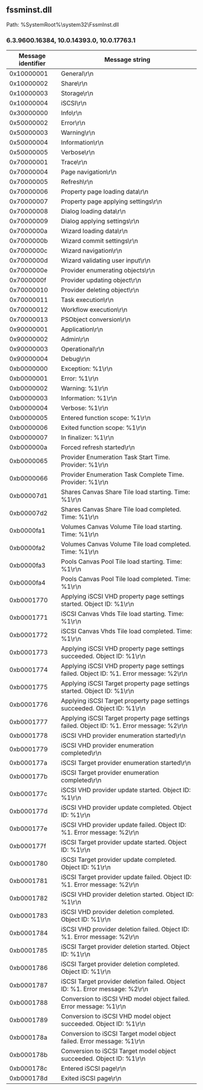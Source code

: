 ## fssminst.dll

Path: %SystemRoot%\system32\FssmInst.dll

### 6.3.9600.16384, 10.0.14393.0, 10.0.17763.1

Message identifier | Message string
--- | ---
0x10000001 | General\r\n
0x10000002 | Share\r\n
0x10000003 | Storage\r\n
0x10000004 | iSCSI\r\n
0x30000000 | Info\r\n
0x50000002 | Error\r\n
0x50000003 | Warning\r\n
0x50000004 | Information\r\n
0x50000005 | Verbose\r\n
0x70000001 | Trace\r\n
0x70000004 | Page navigation\r\n
0x70000005 | Refresh\r\n
0x70000006 | Property page loading data\r\n
0x70000007 | Property page applying settings\r\n
0x70000008 | Dialog loading data\r\n
0x70000009 | Dialog applying settings\r\n
0x7000000a | Wizard loading data\r\n
0x7000000b | Wizard commit settings\r\n
0x7000000c | Wizard navigation\r\n
0x7000000d | Wizard validating user input\r\n
0x7000000e | Provider enumerating objects\r\n
0x7000000f | Provider updating object\r\n
0x70000010 | Provider deleting object\r\n
0x70000011 | Task execution\r\n
0x70000012 | Workflow execution\r\n
0x70000013 | PSObject conversion\r\n
0x90000001 | Application\r\n
0x90000002 | Admin\r\n
0x90000003 | Operational\r\n
0x90000004 | Debug\r\n
0xb0000000 | Exception: %1\r\n
0xb0000001 | Error: %1\r\n
0xb0000002 | Warning: %1\r\n
0xb0000003 | Information: %1\r\n
0xb0000004 | Verbose: %1\r\n
0xb0000005 | Entered function scope: %1\r\n
0xb0000006 | Exited function scope: %1\r\n
0xb0000007 | In finalizer: %1\r\n
0xb000000a | Forced refresh started\r\n
0xb0000065 | Provider Enumeration Task Start Time. Provider: %1\r\n
0xb0000066 | Provider Enumeration Task Complete Time. Provider: %1\r\n
0xb00007d1 | Shares Canvas Share Tile load starting. Time: %1\r\n
0xb00007d2 | Shares Canvas Share Tile load completed. Time: %1\r\n
0xb0000fa1 | Volumes Canvas Volume Tile load starting. Time: %1\r\n
0xb0000fa2 | Volumes Canvas Volume Tile load completed. Time: %1\r\n
0xb0000fa3 | Pools Canvas Pool Tile load starting. Time: %1\r\n
0xb0000fa4 | Pools Canvas Pool Tile load completed. Time: %1\r\n
0xb0001770 | Applying iSCSI VHD property page settings started. Object ID: %1\r\n
0xb0001771 | iSCSI Canvas Vhds Tile load starting. Time: %1\r\n
0xb0001772 | iSCSI Canvas Vhds Tile load completed. Time: %1\r\n
0xb0001773 | Applying iSCSI VHD property page settings succeeded. Object ID: %1\r\n
0xb0001774 | Applying iSCSI VHD property page settings failed. Object ID: %1. Error message: %2\r\n
0xb0001775 | Applying iSCSI Target property page settings started. Object ID: %1\r\n
0xb0001776 | Applying iSCSI Target property page settings succeeded. Object ID: %1\r\n
0xb0001777 | Applying iSCSI Target property page settings failed. Object ID: %1. Error message: %2\r\n
0xb0001778 | iSCSI VHD provider enumeration started\r\n
0xb0001779 | iSCSI VHD provider enumeration completed\r\n
0xb000177a | iSCSI Target provider enumeration started\r\n
0xb000177b | iSCSI Target provider enumeration completed\r\n
0xb000177c | iSCSI VHD provider update started. Object ID: %1\r\n
0xb000177d | iSCSI VHD provider update completed. Object ID: %1\r\n
0xb000177e | iSCSI VHD provider update failed. Object ID: %1. Error message: %2\r\n
0xb000177f | iSCSI Target provider update started. Object ID: %1\r\n
0xb0001780 | iSCSI Target provider update completed. Object ID: %1\r\n
0xb0001781 | iSCSI Target provider update failed. Object ID: %1. Error message: %2\r\n
0xb0001782 | iSCSI VHD provider deletion started. Object ID: %1\r\n
0xb0001783 | iSCSI VHD provider deletion completed. Object ID: %1\r\n
0xb0001784 | iSCSI VHD provider deletion failed. Object ID: %1. Error message: %2\r\n
0xb0001785 | iSCSI Target provider deletion started. Object ID: %1\r\n
0xb0001786 | iSCSI Target provider deletion completed. Object ID: %1\r\n
0xb0001787 | iSCSI Target provider deletion failed. Object ID: %1. Error message: %2\r\n
0xb0001788 | Conversion to iSCSI VHD model object failed. Error message: %1\r\n
0xb0001789 | Conversion to iSCSI VHD model object succeeded. Object ID: %1\r\n
0xb000178a | Conversion to iSCSI Target model object failed. Error message: %1\r\n
0xb000178b | Conversion to iSCSI Target model object succeeded. Object ID: %1\r\n
0xb000178c | Entered iSCSI page\r\n
0xb000178d | Exited iSCSI page\r\n
